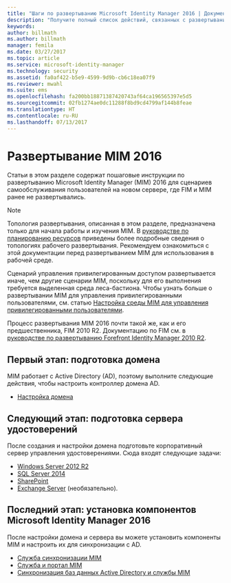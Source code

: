 ```yaml
---
title: "Шаги по развертыванию Microsoft Identity Manager 2016 | Документация Майкрософт"
description: "Получите полный список действий, связанных с развертыванием Microsoft Identity Manager 2016 — от подготовки среды до настройки порталов."
keywords: 
author: billmath
ms.author: billmath
manager: femila
ms.date: 03/27/2017
ms.topic: article
ms.service: microsoft-identity-manager
ms.technology: security
ms.assetid: fa0af422-b5e9-4599-9d9b-cb6c18ea07f9
ms.reviewer: mwahl
ms.suite: ems
ms.openlocfilehash: fa200bb18871387420743af64ca196565397e5d5
ms.sourcegitcommit: 02fb1274ae0dc11288f8bd9cd4799af144b8feae
ms.translationtype: HT
ms.contentlocale: ru-RU
ms.lasthandoff: 07/13/2017
---
```

# <a name="deploy-mim-2016"></a>Развертывание MIM 2016
Статьи в этом разделе содержат пошаговые инструкции по развертыванию Microsoft Identity Manager (MIM) 2016 для сценариев самообслуживания пользователей на новом сервере, где FIM и MIM ранее не развертывались.

> [!NOTE]
> Топология развертывания, описанная в этом разделе, предназначена только для начала работы и изучения MIM.  В [руководстве по планированию ресурсов](capacity-planning-guide.md) приведены более подробные сведения о топологиях рабочего развертывания.  Рекомендуем ознакомиться с этой документации перед развертыванием MIM для использования в рабочей среде.

Сценарий управления привилегированным доступом развертывается иначе, чем другие сценарии MIM, поскольку для его выполнения требуется выделенная среда леса-бастиона.  Чтобы узнать больше о развертывании MIM для управления привилегированными пользователями, см. статью [Настройка среды MIM для управления привилегированными пользователями](./pam/configuring-mim-environment-for-pam.md).

Процесс развертывания MIM 2016 почти такой же, как и его предшественника, FIM 2010 R2. Документацию по FIM см. в [руководстве по развертыванию Forefront Identity Manager 2010 R2](https://technet.microsoft.com/library/jj134310).

## <a name="first-prepare-a-domain"></a>Первый этап: подготовка домена
MIM работает с Active Directory (AD), поэтому выполните следующие действия, чтобы настроить контроллер домена AD.
- [Настройка домена](preparing-domain.md)

## <a name="next-prepare-an-identity-management-server"></a>Следующий этап: подготовка сервера удостоверений
После создания и настройки домена подготовьте корпоративный сервер управления удостоверениями. Сюда входят следующие задачи:
- [Windows Server 2012 R2](prepare-server-ws2012r2.md)
- [SQL Server 2014](prepare-server-sql2014.md)
- [SharePoint](prepare-server-sharepoint.md)
- [Exchange Server](prepare-server-exchange.md) (необязательно).

## <a name="finally-install-microsoft-identity-manager-2016-components"></a>Последний этап: установка компонентов Microsoft Identity Manager 2016
После настройки домена и сервера вы можете установить компоненты MIM и настроить их для синхронизации с AD.
- [Служба синхронизации MIM](install-mim-sync.md)
- [Служба и портал MIM](install-mim-service-portal.md)
- [Синхронизация баз данных Active Directory и службы MIM](install-mim-sync-ad-service.md)
